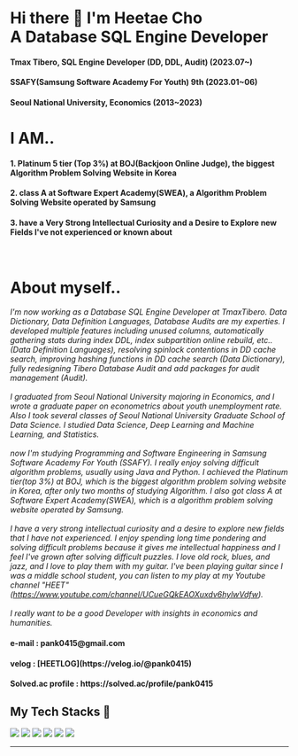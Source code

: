 <h1> Hi there 👋 I'm Heetae Cho <br> A Database SQL Engine Developer </h1>

<h4> Tmax Tibero, SQL Engine Developer (DD, DDL, Audit) (2023.07~)</h4>
<h4> SSAFY(Samsung Software Academy For Youth) 9th (2023.01~06)</h4>
<h4> Seoul National University, Economics (2013~2023)</h4>

<h1>I AM..</h1>

<h4> 1. Platinum 5 tier (Top 3%) at BOJ(Backjoon Online Judge), the biggest Algorithm Problem Solving Website in Korea </h4> 
<h4> 2. class A at Software Expert Academy(SWEA), a Algorithm Problem Solving Website operated by Samsung </h4> 
<h4> 3. have a Very Strong Intellectual Curiosity and a Desire to Explore new Fields I've not experienced or known about</h4>
<br>


<h1> About myself.. </h1>

_I'm now working as a Database SQL Engine Developer at TmaxTibero. Data Dictionary, Data Definition Languages, Database Audits are my experties. I developed multiple features including unused columns, automatically gathering stats during index DDL, index subpartition online rebuild, etc..(Data Definition Languages), resolving spinlock contentions in DD cache search, improving hashing functions in DD cache search (Data Dictionary), fully redesigning Tibero Database Audit and add packages for audit management (Audit)._ <br><br>
_I graduated from Seoul National University majoring in Economics, and I wrote a graduate paper on econometrics about youth unemployment rate. Also I took several classes of Seoul National University Graduate School of Data Science. I studied Data Science, Deep Learning and Machine Learning, and Statistics._ <br><br>
_now I'm studying Programming and Software Engineering in Samsung Software Academy For Youth (SSAFY). I really enjoy solving difficult algorithm problems, usually using Java and Python. I achieved the Platinum tier(top 3%) at BOJ, which is the biggest algorithm problem solving website in Korea, after only two months of studying Algorithm. I also got class A at Software Expert Academy(SWEA), which is a algorithm problem solving website operated by Samsung._ <br><br>
_I have a very strong intellectual curiosity and a desire to explore new fields that I have not experienced. I enjoy spending long time pondering and solving difficult problems because it gives me intellectual happiness and I feel I've grown after solving difficult puzzles. I love old rock, blues, and jazz, and I love to play them with my guitar. I've been playing guitar since I was a middle school student, you can listen to my play at my Youtube channel "HEET"(https://www.youtube.com/channel/UCueGQkEAOXuxdv6hylwVdfw)._ <br><br>
_I really want to be a good Developer with insights in economics and humanities._

<h4> e-mail : pank0415@gmail.com  </h4>
<h4> velog : [HEETLOG](https://velog.io/@pank0415) </h4>
<h4> Solved.ac profile : https://solved.ac/profile/pank0415 </h4>
<h2> My Tech Stacks 🥋 </h2>
<div>
<img src="https://img.shields.io/badge/Java-007396?style=for-the-badge&logo=Java&logoColor=white"/>
<img src="https://img.shields.io/badge/SpringBoot-6DB33F?style=for-the-badge&logo=Spring&logoColor=white"/>
<img src="https://img.shields.io/badge/Python-3766AB?style=for-the-badge&logo=PYTHON&logoColor=white"/>
<img src="https://img.shields.io/badge/PyTorch-EE4C2C?style=for-the-badge&logo=PyTORCH&logoColor=white"/>
<img src="https://img.shields.io/badge/C-A8B9CC?style=for-the-badge&logo=&logoColor=white"/>
<img src="https://img.shields.io/badge/C++-00599C?style=for-the-badge&logo=&logoColor=white"/>
</div>
<hr>
<!--<div>
![Anurag's GitHub stats](https://github-readme-stats.vercel.app/api?username=HEETHUB&show_icons=true&theme=radical)
</div>-->
<!--
**HEETHUB/HEETHUB** is a ✨ _special_ ✨ repository because its `README.md` (this file) appears on your GitHub profile.

Here are some ideas to get you started:

- 🔭 I’m currently working on ...
- 🌱 I’m currently learning ...
- 👯 I’m looking to collaborate on ...
- 🤔 I’m looking for help with ...
- 💬 Ask me about ...
- 📫 How to reach me: ...
- 😄 Pronouns: ...
- ⚡ Fun fact: ...
-->
